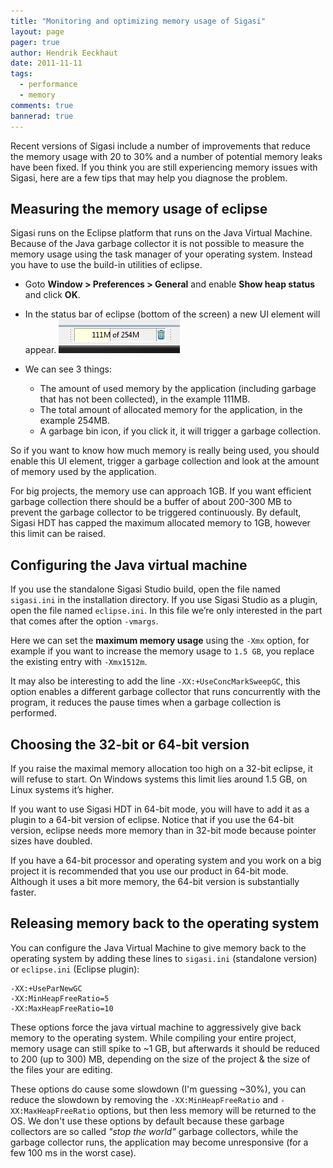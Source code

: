```yaml
---
title: "Monitoring and optimizing memory usage of Sigasi"
layout: page 
pager: true
author: Hendrik Eeckhaut
date: 2011-11-11
tags: 
  - performance
  - memory
comments: true
bannerad: true
---
```



Recent versions of Sigasi include a number of improvements that reduce the memory usage with 20 to 30% and a number of potential memory leaks have been fixed. If you think you are still experiencing memory issues with Sigasi, here are a few tips that may help you diagnose the problem.

## Measuring the memory usage of eclipse

Sigasi runs on the Eclipse platform that runs on the Java Virtual Machine. Because of the Java garbage collector it is not possible to measure the memory usage using the task manager of your operating system. Instead you have to use the build-in utilities of eclipse.

* Goto **Window > Preferences > General** and enable **Show heap status** and click **OK**.
* In the status bar of eclipse (bottom of the screen) a new UI element will appear.
  ![Memory monitor](images/memory_monitor.png)
* We can see 3 things:

   * The amount of used memory by the application (including garbage that has not been collected), in the example 111MB.
   * The total amount of allocated memory for the application, in the example 254MB.
   * A garbage bin icon, if you click it, it will trigger a garbage collection.
   
So if you want to know how much memory is really being used, you should enable this UI element, trigger a garbage collection and look at the amount of memory used by the application.

For big projects, the memory use can approach 1GB. If you want efficient garbage collection there should be a buffer of about 200-300 MB to prevent the garbage collector to be triggered continuously. By default, Sigasi HDT has capped the maximum allocated memory to 1GB, however this limit can be raised.

## Configuring the Java virtual machine

If you use the standalone Sigasi Studio build, open the file named `sigasi.ini` in the installation directory. If you use Sigasi Studio as a plugin, open the file named `eclipse.ini`. In this file we’re only interested in the part that comes after the option `-vmargs`.

Here we can set the **maximum memory usage** using the `-Xmx` option, for example if you want to increase the memory usage to `1.5 GB`, you replace the existing entry with `-Xmx1512m`.

It may also be interesting to add the line `-XX:+UseConcMarkSweepGC`, this option enables a different garbage collector that runs concurrently with the program, it reduces the pause times when a garbage collection is performed.

## Choosing the 32-bit or 64-bit version

If you raise the maximal memory allocation too high on a 32-bit eclipse, it will refuse to start. On Windows systems this limit lies around 1.5 GB, on Linux systems it’s higher.

If you want to use Sigasi HDT in 64-bit mode, you will have to add it as a plugin to a 64-bit version of eclipse. Notice that if you use the 64-bit version, eclipse needs more memory than in 32-bit mode because pointer sizes have doubled.

If you have a 64-bit processor and operating system and you work on a big project it is recommended that you use our product in 64-bit mode. Although it uses a bit more memory, the 64-bit version is substantially faster.

## Releasing memory back to the operating system

You can configure the Java Virtual Machine to give memory back to the operating system by adding these lines to `sigasi.ini` (standalone version) or `eclipse.ini` (Eclipse plugin):

```
-XX:+UseParNewGC
-XX:MinHeapFreeRatio=5
-XX:MaxHeapFreeRatio=10
```

These options force the java virtual machine to aggressively give back memory to the operating system. While compiling your entire project, memory usage can still spike to ~1 GB, but afterwards it should be reduced to 200 (up to 300) MB, depending on the size of the project & the size of the files your are editing.

These options do cause some slowdown (I'm guessing ~30%), you can reduce the slowdown by removing the `-XX:MinHeapFreeRatio` and `-XX:MaxHeapFreeRatio` options, but then less memory will be returned to the OS. We don't use these options by default because these garbage collectors are so called _"stop the world"_ garbage collectors, while the garbage collector runs, the application may become unresponsive (for a few 100 ms in the worst case).
